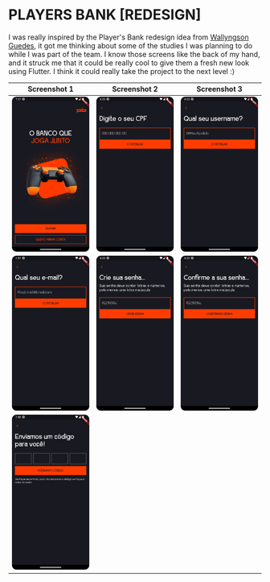 # PLAYERS BANK [REDESIGN]

I was really inspired by the Player's Bank redesign idea from [Wallyngson Guedes](https://www.behance.net/gallery/160208549/Players-Bank-Redesign), it got me thinking about some of the studies I was planning to do while I was part of the team. I know those screens like the back of my hand, and it struck me that it could be really cool to give them a fresh new look using Flutter. I think it could really take the project to the next level :)


Screenshot 1 | Screenshot 2  | Screenshot 3
:-: | :-: | :-:
|![](https://github.com/julianasalafia/PlayersBankRedesign/blob/main/screenshots/login_page.png) |![](https://github.com/julianasalafia/PlayersBankRedesign/blob/main/screenshots/document_page.png) | ![](https://github.com/julianasalafia/PlayersBankRedesign/blob/main/screenshots/nickname_page.png)|
|![](https://github.com/julianasalafia/PlayersBankRedesign/blob/main/screenshots/email_page.png) |![](https://github.com/julianasalafia/PlayersBankRedesign/blob/main/screenshots/create_password_page.png) | ![](https://github.com/julianasalafia/PlayersBankRedesign/blob/main/screenshots/confirm_password_page.png)|
|![](https://github.com/julianasalafia/PlayersBankRedesign/blob/main/screenshots/code_confirmation_page.png) |![]() | ![]()|
